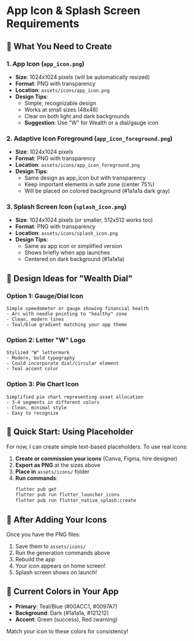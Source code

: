 # App Icon & Splash Screen Requirements

## 📱 What You Need to Create

### 1. **App Icon** (`app_icon.png`)
- **Size**: 1024x1024 pixels (will be automatically resized)
- **Format**: PNG with transparency
- **Location**: `assets/icons/app_icon.png`
- **Design Tips**:
  - Simple, recognizable design
  - Works at small sizes (48x48)
  - Clear on both light and dark backgrounds
  - **Suggestion**: Use "W" for Wealth or a dial/gauge icon

### 2. **Adaptive Icon Foreground** (`app_icon_foreground.png`)
- **Size**: 1024x1024 pixels
- **Format**: PNG with transparency
- **Location**: `assets/icons/app_icon_foreground.png`
- **Design Tips**:
  - Same design as app_icon but with transparency
  - Keep important elements in safe zone (center 75%)
  - Will be placed on colored background (#1a1a1a dark gray)

### 3. **Splash Screen Icon** (`splash_icon.png`)
- **Size**: 1024x1024 pixels (or smaller, 512x512 works too)
- **Format**: PNG with transparency
- **Location**: `assets/icons/splash_icon.png`
- **Design Tips**:
  - Same as app icon or simplified version
  - Shows briefly when app launches
  - Centered on dark background (#1a1a1a)

## 🎨 Design Ideas for "Wealth Dial"

### Option 1: Gauge/Dial Icon
```
Simple speedometer or gauge showing financial health
- Arc with needle pointing to "healthy" zone
- Clean, modern lines
- Teal/blue gradient matching your app theme
```

### Option 2: Letter "W" Logo
```
Stylized "W" lettermark
- Modern, bold typography
- Could incorporate dial/circular element
- Teal accent color
```

### Option 3: Pie Chart Icon
```
Simplified pie chart representing asset allocation
- 3-4 segments in different colors
- Clean, minimal style
- Easy to recognize
```

## 🚀 Quick Start: Using Placeholder

For now, I can create simple text-based placeholders. To use real icons:

1. **Create or commission your icons** (Canva, Figma, hire designer)
2. **Export as PNG** at the sizes above
3. **Place in** `assets/icons/` folder
4. **Run commands**:
   ```bash
   flutter pub get
   flutter pub run flutter_launcher_icons
   flutter pub run flutter_native_splash:create
   ```

## 🔧 After Adding Your Icons

Once you have the PNG files:
1. Save them to `assets/icons/`
2. Run the generation commands above
3. Rebuild the app
4. Your icon appears on home screen!
5. Splash screen shows on launch!

## 📐 Current Colors in Your App

- **Primary**: Teal/Blue (#00ACC1, #0097A7)
- **Background**: Dark (#1a1a1a, #121212)
- **Accent**: Green (success), Red (warning)

Match your icon to these colors for consistency!
